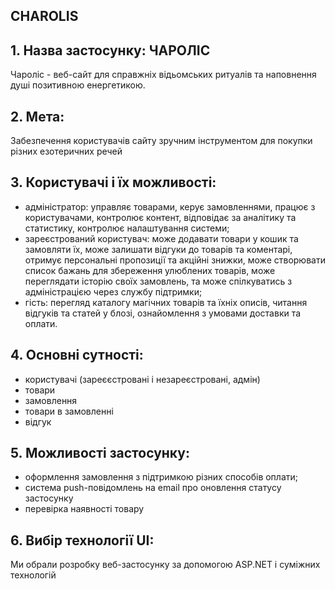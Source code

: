 ## CHAROLIS
## 1. Назва застосунку: ЧАРОЛІС
   Чароліс - веб-сайт для справжніх відьомських ритуалів та наповнення душі позитивною енергетикою. 
## 2. Мета:
   Забезпечення користувачів сайту зручним інструментом для покупки різних езотеричних речей
## 3. Користувачі і їх можливості:
   - адміністратор: управляє товарами, керує замовленнями, працює з користувачами, контролює контент, відповідає за аналітику та статистику, контролює налаштування системи;
   - зареєстрований користувач: може додавати товари у кошик та замовляти їх, може залишати відгуки до товарів та коментарі, отримує персональні пропозиції та акційні знижки, може створювати список бажань для збереження улюблених товарів, може переглядати історію своїх замовлень, та може спілкуватись з адміністрацією через службу підтримки;
   - гість: перегляд каталогу магічних товарів та їхніх описів, читання відгуків та статей у блозі, ознайомлення з умовами доставки та оплати.
## 4. Основні сутності:
   - користувачі (зареєєстровані і незареєстровані, адмін)
   - товари
   - замовлення
   - товари в замовленні
   - відгук
## 5. Можливості застосунку: 
- оформлення замовлення з підтримкою різних способів оплати;
- система push-повідомлень на email про оновлення статусу застосунку
- перевірка наявності товару
## 6. Вибір технології UI: 
   Ми обрали розробку веб-застосунку за допомогою ASP.NET і суміжних технологій
